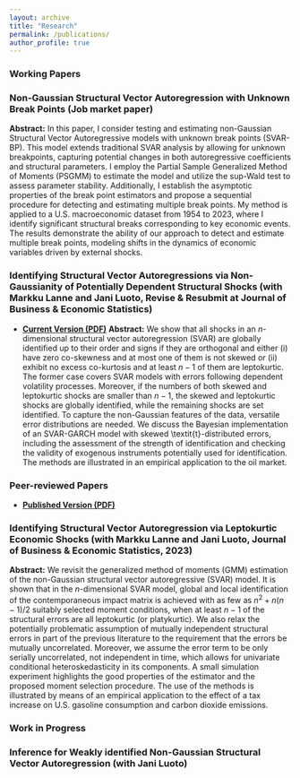 ```yaml
---
layout: archive
title: "Research"
permalink: /publications/
author_profile: true
---
```



### Working Papers

### **Non-Gaussian Structural Vector Autoregression with Unknown Break Points (Job market paper)**
  
**Abstract:** In this paper, I consider testing and estimating non-Gaussian Structural Vector Autoregressive models with unknown break points (SVAR-BP). This model extends traditional SVAR analysis by allowing for unknown breakpoints, capturing potential changes in both autoregressive coefficients and structural parameters. I employ the Partial Sample Generalized Method of Moments (PSGMM) to estimate the model and utilize the sup-Wald test to assess parameter stability. Additionally, I establish the asymptotic properties of the break point estimators and propose a sequential procedure for detecting and estimating multiple break points. My method is applied to a U.S. macroeconomic dataset from 1954 to 2023, where I identify significant structural breaks corresponding to key economic events. The results demonstrate the ability of our approach to detect and estimate multiple break points, modeling shifts in the dynamics of economic variables driven by external shocks.

### **Identifying Structural Vector Autoregressions via Non-Gaussianity of Potentially Dependent Structural Shocks (with Markku Lanne and Jani Luoto, Revise &amp; Resubmit at Journal of Business &amp; Economic Statistics)**
- [**Current Version (PDF)**](https://keyanliu1.github.io/keyanliu/files/Paper2.pdf)
**Abstract:** We show that all shocks in an $n$-dimensional structural vector autoregression (SVAR) are globally identified up to their order and signs if they are orthogonal and either (i) have zero co-skewness and at most one of them is not skewed or (ii) exhibit no excess co-kurtosis and at least $n-1$ of them are leptokurtic. The former case covers SVAR models with errors following dependent volatility processes. Moreover, if the numbers of both skewed and leptokurtic shocks are smaller than $n-1$, the skewed and leptokurtic shocks are globally identified, while the remaining shocks are set identified. To capture the non-Gaussian features of the data, versatile error distributions are needed. We discuss the Bayesian implementation of an SVAR-GARCH model with skewed \textit{t}-distributed errors, including the assessment of the strength of identification and checking the validity of exogenous instruments potentially used for identification. The methods are illustrated in an empirical application to the oil market.

### Peer-reviewed Papers
- [**Published Version (PDF)**](https://keyanliu1.github.io/keyanliu/files/Paper11.pdf)
### **Identifying Structural Vector Autoregression via Leptokurtic Economic Shocks (with Markku Lanne and Jani Luoto, Journal of Business &amp; Economic Statistics, 2023)**  

**Abstract:** We revisit the generalized method of moments (GMM) estimation of the non-Gaussian structural vector autoregressive (SVAR) model. It is shown that in the $n$-dimensional SVAR model, global and local identification of the contemporaneous impact matrix is achieved with as few as $n^2+n(n-1)/2$ suitably selected moment conditions, when at least $n-1$ of the structural errors are all  leptokurtic (or platykurtic). We also relax the potentially problematic assumption of mutually independent structural errors in part of the previous literature to the requirement that the errors be mutually uncorrelated. Moreover, we assume the error term to be only serially uncorrelated, not independent in time, which allows for univariate conditional heteroskedasticity in its components. A small simulation experiment highlights the good properties of the estimator and the proposed moment selection procedure. The use of the methods is illustrated by means of an empirical application to the effect of a tax increase on U.S. gasoline consumption and carbon dioxide emissions.

### Work in Progress

### **Inference for Weakly identified Non-Gaussian Structural Vector Autoregression (with Jani Luoto)**

